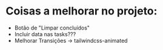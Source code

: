 # Coisas a melhorar no projeto:

* Botão de "Limpar concluídos"
* Incluir data nas tasks???
* Melhorar Transições -> tailwindcss-animated